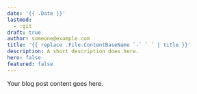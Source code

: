 ```yaml
---
date: '{{ .Date }}'
lastmod: 
  - :git
draft: true
author: someone@example.com
title: '{{ replace .File.ContentBaseName `-` ` ` | title }}'
description: A short description does here.
hero: false
featured: false
---
```


Your blog post content goes here.
